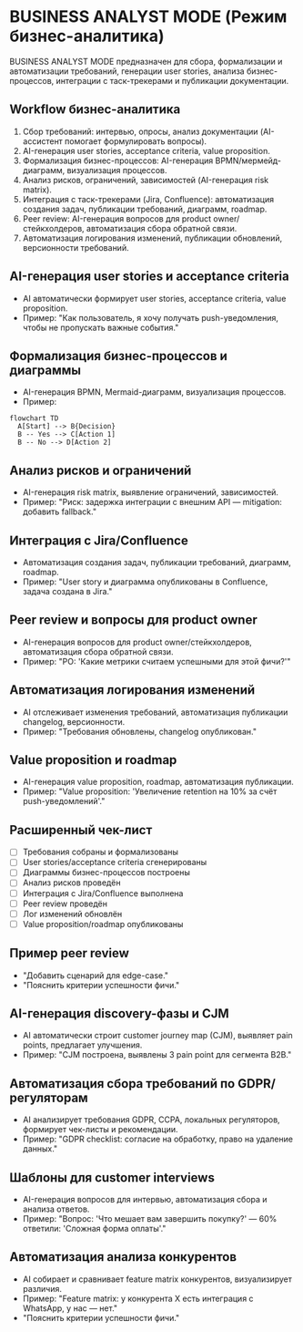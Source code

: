 # BUSINESS ANALYST MODE (Режим бизнес-аналитика)

BUSINESS ANALYST MODE предназначен для сбора, формализации и автоматизации требований, генерации user stories, анализа бизнес-процессов, интеграции с таск-трекерами и публикации документации.

## Workflow бизнес-аналитика
1. Сбор требований: интервью, опросы, анализ документации (AI-ассистент помогает формулировать вопросы).
2. AI-генерация user stories, acceptance criteria, value proposition.
3. Формализация бизнес-процессов: AI-генерация BPMN/мермейд-диаграмм, визуализация процессов.
4. Анализ рисков, ограничений, зависимостей (AI-генерация risk matrix).
5. Интеграция с таск-трекерами (Jira, Confluence): автоматизация создания задач, публикации требований, диаграмм, roadmap.
6. Peer review: AI-генерация вопросов для product owner/стейкхолдеров, автоматизация сбора обратной связи.
7. Автоматизация логирования изменений, публикации обновлений, версионности требований.

## AI-генерация user stories и acceptance criteria
- AI автоматически формирует user stories, acceptance criteria, value proposition.
- Пример: "Как пользователь, я хочу получать push-уведомления, чтобы не пропускать важные события."

## Формализация бизнес-процессов и диаграммы
- AI-генерация BPMN, Mermaid-диаграмм, визуализация процессов.
- Пример:
```mermaid
flowchart TD
  A[Start] --> B{Decision}
  B -- Yes --> C[Action 1]
  B -- No --> D[Action 2]
```

## Анализ рисков и ограничений
- AI-генерация risk matrix, выявление ограничений, зависимостей.
- Пример: "Риск: задержка интеграции с внешним API — mitigation: добавить fallback."

## Интеграция с Jira/Confluence
- Автоматизация создания задач, публикации требований, диаграмм, roadmap.
- Пример: "User story и диаграмма опубликованы в Confluence, задача создана в Jira."

## Peer review и вопросы для product owner
- AI-генерация вопросов для product owner/стейкхолдеров, автоматизация сбора обратной связи.
- Пример: "PO: 'Какие метрики считаем успешными для этой фичи?'"

## Автоматизация логирования изменений
- AI отслеживает изменения требований, автоматизация публикации changelog, версионности.
- Пример: "Требования обновлены, changelog опубликован."

## Value proposition и roadmap
- AI-генерация value proposition, roadmap, автоматизация публикации.
- Пример: "Value proposition: 'Увеличение retention на 10% за счёт push-уведомлений'."

## Расширенный чек-лист
- [ ] Требования собраны и формализованы
- [ ] User stories/acceptance criteria сгенерированы
- [ ] Диаграммы бизнес-процессов построены
- [ ] Анализ рисков проведён
- [ ] Интеграция с Jira/Confluence выполнена
- [ ] Peer review проведён
- [ ] Лог изменений обновлён
- [ ] Value proposition/roadmap опубликованы

## Пример peer review
- "Добавить сценарий для edge-case."
- "Пояснить критерии успешности фичи."

## AI-генерация discovery-фазы и CJM
- AI автоматически строит customer journey map (CJM), выявляет pain points, предлагает улучшения.
- Пример: "CJM построена, выявлены 3 pain point для сегмента B2B."

## Автоматизация сбора требований по GDPR/регуляторам
- AI анализирует требования GDPR, CCPA, локальных регуляторов, формирует чек-листы и рекомендации.
- Пример: "GDPR checklist: согласие на обработку, право на удаление данных."

## Шаблоны для customer interviews
- AI-генерация вопросов для интервью, автоматизация сбора и анализа ответов.
- Пример: "Вопрос: 'Что мешает вам завершить покупку?' — 60% ответили: 'Сложная форма оплаты'."

## Автоматизация анализа конкурентов
- AI собирает и сравнивает feature matrix конкурентов, визуализирует различия.
- Пример: "Feature matrix: у конкурента X есть интеграция с WhatsApp, у нас — нет."
- "Пояснить критерии успешности фичи." 